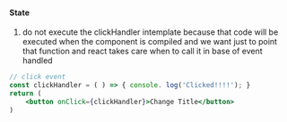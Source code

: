 #### State
1. do not execute the clickHandler intemplate because that code will be executed when the component is compiled and we want just to point that function and react takes care when to call it in base of event handled 
```jsx
// click event
const clickHandler = ( ) => { console. log('Clicked!!!!'); }
return (
	<button onClick={clickHandler}>Change Title</button>
)
```